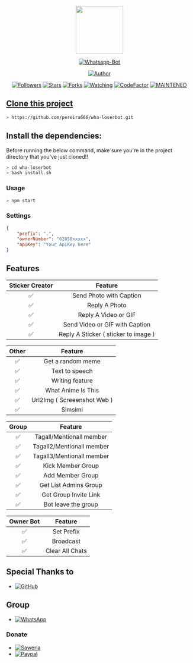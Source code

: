 <p align="center">
<img src="https://static.wikia.nocookie.net/kenja-no-mago/images/8/85/Sizilien_von_klode_1.jpg/revision/latest/top-crop/width/300/height/300?cb=20190417164406" width="128" height="128"/>
</p>
<p align="center">
<a href="#"><img title="Whatsapp-Bot" src="https://img.shields.io/badge/Termux Whatsapp Bot-green?colorA=%23ff0000&colorB=%23017e40&style=for-the-badge"></a>
</p>
<p align="center">
<a href="https://github.com/mhankbarbar"><img title="Author" src="https://img.shields.io/badge/Author-mhankbarbar-red.svg?style=for-the-badge&logo=github"></a>
</p>
<p align="center">
<a href="https://github.com/mhankbarbar/followers"><img title="Followers" src="https://img.shields.io/github/followers/mhankbarbar?color=blue&style=flat-square"></a>
<a href="https://github.com/mhankbarbar/termux-wabot/stargazers/"><img title="Stars" src="https://img.shields.io/github/stars/mhankbarbar/termux-wabot?color=red&style=flat-square"></a>
<a href="https://github.com/mhankbarbar/termux-wabot/network/members"><img title="Forks" src="https://img.shields.io/github/forks/mhankbarbar/termux-wabot?color=red&style=flat-square"></a>
<a href="https://github.com/mhankbarbar/termux-wabot/watchers"><img title="Watching" src="https://img.shields.io/github/watchers/mhankbarbar/termux-wabot?label=Watchers&color=blue&style=flat-square"></a>
<a href="https://www.codefactor.io/repository/github/mhankbarbar/termux-wabot"><img src="https://www.codefactor.io/repository/github/mhankbarbar/termux-wabot/badge" alt="CodeFactor" /></a>
<a href="#"><img title="MAINTENED" src="https://img.shields.io/badge/MAINTENED-YES-blue.svg"</a>
</p>

## Clone this project

```bash
> https://github.com/pereira666/wha-loserbot.git
```

## Install the dependencies:
Before running the below command, make sure you're in the project directory that
you've just cloned!!

```bash
> cd wha-loserbot
> bash install.sh
```

### Usage
```bash
> npm start
```

### Settings
```json
{
	"prefix": ".",
	"ownerNumber": "62858xxxxx",
	"apiKey": "Your ApiKey here"
}
```

## Features

| Sticker Creator |                Feature           |
| :-----------: | :--------------------------------: |
|       ✅       | Send Photo with Caption          |
|       ✅       | Reply A Photo                    |
|       ✅       | Reply A Video or GIF             |
|       ✅       | Send Video or GIF with Caption   |
|       ✅       | Reply A Sticker ( sticker to image ) |

| Other  |                     Feature                     |
| :------------: | :---------------------------------------------: |
|       ✅        |   Get a random meme             |
|       ✅        |   Text to speech                |
|       ✅        |   Writing feature 				|
|       ✅        |   What Anime Is This 			|
|       ✅        |   Url2Img ( Screeenshot Web )   |
|       ✅        |   Simsimi		                |

| Group  |                     Feature               |
| :-----------: | :--------------------------------: |
|       ✅        |   Tagall/Mentionall member       |
|       ✅        |   Tagall2/Mentionall member       |
|       ✅        |   Tagall3/Mentionall member       |
|       ✅        |   Kick Member Group	             |
|       ✅        |   Add Member Group	             |
|       ✅        |   Get List Admins Group          |
|       ✅        |   Get Group Invite Link          |
|       ✅        |   Bot leave the group            |

| Owner Bot  |                     Feature           |
| :-----------: | :--------------------------------: |
|       ✅        |   Set Prefix                     |
|       ✅        |   Broadcast                      |
|       ✅        |   Clear All Chats                |

## Special Thanks to
* <a href="https://github.com/adiwajshing/Baileys"><img alt="GitHub" src="https://img.shields.io/badge/adiwajshing/Baileys%20-%23121011.svg?&style=for-the-badge&logo=github&logoColor=white"/></a>

## Group
* <a href="https://chat.whatsapp.com/KLfjq8AK4Jz62Pqfz5sv0v"><img alt="WhatsApp" src="https://img.shields.io/badge/WhatsApp%20Group-25D366?style=for-the-badge&logo=whatsapp&logoColor=white"/></a>

### Donate
* <a href="https://saweria.co/donate/mhankbarbar"><img alt="Saweria" src="https://img.shields.io/badge/Saweria-F16061?style=for-the-badge&logo=ko-fi&logoColor=white" /></a>
* <a href="https://paypal.me/mhankbarbar"><img alt="Paypal" src="https://img.shields.io/badge/PayPal-00457C?style=for-the-badge&logo=paypal&logoColor=white" /></a>

